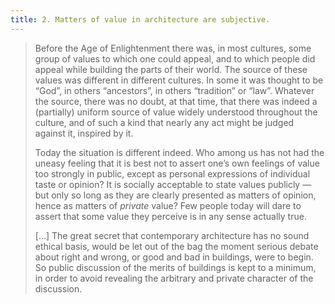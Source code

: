 ```yaml
---
title: 2. Matters of value in architecture are subjective.
---
```


> Before the Age of Enlightenment there was, in most cultures, some group of values to which one could appeal, and to which people did appeal while building the parts of their world. The source of these values was different in different cultures. In some it was thought to be “God”, in others “ancestors”, in others “tradition” or “law”. Whatever the source, there was no doubt, at that time, that there was indeed a (partially) uniform source of value widely understood throughout the culture, and of such a kind that nearly any act might be judged against it, inspired by it.
> 
> Today the situation is different indeed. Who among us has not had the uneasy feeling that it is best not to assert one’s own feelings of value too strongly in public, except as personal expressions of individual taste or opinion? It is socially acceptable to state values publicly — but only so long as they are clearly presented as matters of opinion, hence as matters of *private* value? Few people today will dare to assert that some value they perceive is in any sense actually true.
> 
> […] The great secret that contemporary architecture has no sound ethical basis, would be let out of the bag the moment serious debate about right and wrong, or good and bad in buildings, were to begin. So public discussion of the merits of buildings is kept to a minimum, in order to avoid revealing the arbitrary and private character of the discussion.